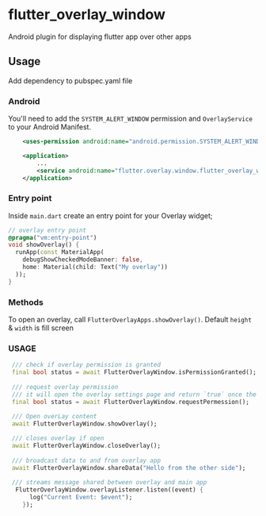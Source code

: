 # flutter_overlay_window

Android plugin for displaying flutter app over other apps

## Usage

Add dependency to pubspec.yaml file


### Android
You'll need to add the `SYSTEM_ALERT_WINDOW` permission and `OverlayService` to your Android Manifest.
```XML
    <uses-permission android:name="android.permission.SYSTEM_ALERT_WINDOW" />

    <application>
        ...
        <service android:name="flutter.overlay.window.flutter_overlay_window.OverlayService" android:exported="false" />
    </application>
```

### Entry point

Inside `main.dart` create an entry point for your Overlay widget;
```dart
// overlay entry point
@pragma("vm:entry-point")
void showOverlay() {
  runApp(const MaterialApp(
    debugShowCheckedModeBanner: false,
    home: Material(child: Text("My overlay"))
  ));
}
```


### Methods
To open an overlay, call `FlutterOverlayApps.showOverlay()`. 
Default `height` & `width` is fill screen

### USAGE


```dart
 /// check if overlay permission is granted
 final bool status = await FlutterOverlayWindow.isPermissionGranted();
 
 /// request overlay permission
 /// it will open the overlay settings page and return `true` once the permission granted.
 final bool status = await FlutterOverlayWindow.requestPermession();
 
 /// Open overLay content
 await FlutterOverlayWindow.showOverlay();

 /// closes overlay if open
 await FlutterOverlayWindow.closeOverlay();
 
 /// broadcast data to and from overlay app
 await FlutterOverlayWindow.shareData("Hello from the other side");
 
 /// streams message shared between overlay and main app
  FlutterOverlayWindow.overlayListener.listen((event) {
      log("Current Event: $event");
    });
```
